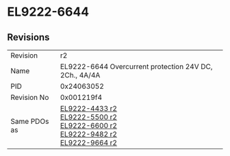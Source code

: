 # EL9222-6644

## Revisions
<table>
<tr>
<td>Revision</td>
<td>r2</td>
</tr>
<tr>
<td>Name</td>
<td>EL9222-6644 Overcurrent protection 24V DC, 2Ch., 4A/4A</td>
</tr>
<tr>
<td>PID</td>
<td>0x24063052</td>
</tr>
<tr>
<td>Revision No</td>
<td>0x001219f4</td>
</tr>
<tr>
<td>Same PDOs as</td>
<td><a href="EL9222-4433.md">EL9222-4433 r2</a><br/><a href="EL9222-5500.md">EL9222-5500 r2</a><br/><a href="EL9222-6600.md">EL9222-6600 r2</a><br/><a href="EL9222-9482.md">EL9222-9482 r2</a><br/><a href="EL9222-9664.md">EL9222-9664 r2</a></td>
</tr>
</table>
